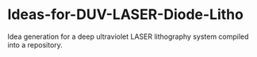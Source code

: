 # Ideas-for-DUV-LASER-Diode-Litho
Idea generation for a deep ultraviolet LASER lithography system compiled into a repository.
